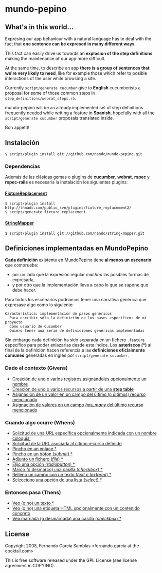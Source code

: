 # mundo-pepino

## What's in this world...

Expresing our app behaviour with a natural language has to deal with the fact that **one sentence can be expresed in many different ways**.

This fact can easily drive us towards an **explosion of the step definitions** making the maintenance of our app more difficult.

At the same time, to describe an app **there is a group of sentences that we're very likely to need**, like for example those which refer to posible interactions of the user while browsing a site.

Currently `script/generate cucumber` give to **English** cucumberists a proposal for some of those common steps in `step_definitions/webrat_steps.rb`.

mundo-pepino will be an already implemented set of step definitions frequently needed while writing a feature in **Spanish**, hopefully with all the `script/generate cucumber` proposals translated inside.

Bon appetit!

## Instalación

    $ script/plugin install git://github.com/nando/mundo-pepino.git

### Dependencias

  Además de las clásicas gemas o plugins de **cucumber**, **webrat**, **rspec** y **rspec-rails** es necesaria la instalación los siguientes plugins:

#### [FixtureReplacement](http://replacefixtures.rubyforge.org/)

    $ script/plugin install http://thmadb.com/public_svn/plugins/fixture_replacement2/
    $ script/generate fixture_replacement

#### [StringMapper](http://github.com/nando/string-mapper)

    $ script/plugin install git://github.com/nando/string-mapper.git

## Definiciones implementadas en MundoPepino

**Cada definición** existente en MundoPepino tiene **al menos un escenario** que comprueba:
* por un lado que la expresión regular *machea* las posibles formas de expresarla,
* y por otro que la implementación lleva a cabo lo que se supone que debe hacer.

Para todos los escenarios podríamos tener una narrativa genérica que expresase algo como lo siguiente:

    Característica: implementación de pasos genéricos
      Para escribir sólo la definición de los pasos específicos de mi proyecto
      Como usuario de Cucumber
      Quiero tener una serie de definiciones genéricas implementadas

Sin embargo cada definición ha sido separada en un fichero `.feature` específico para poder enlazarlas desde este índice. Los **asteriscos (\*)** al final de la definición hacen referencia a las **definiciones oficialmente comunes** generadas en inglés por `script/generate cucumber`.

### Dado el contexto (Givens)

* [Creación de uno o varios registros asignándoles opcionalmente un nombre](master/features/contexto-creacion-simple.feature)
* [Creación de uno o varios recursos a partir de una **step table**](master/features/contexto-creacion-desde-step-table.feature)
* [Asignación de un valor en un campo del último (o últimos) recurso mencionado](master/features/contexto-asignacion-de-valor.feature)
* [Asignación de valores en un campo *has_many* del último recurso mencionado](master/features/contexto-asignacion-de-valores-has-many.feature)


### Cuando algo ocurre (Whens)

* [Solicitud de una URL específica opcionalmente indicada con un nombre coloquial](master/features/cuando-visito-url-especifica.feature)
* [Solicitud de la URL asociada al último recurso definido](master/features/cuando-visito-url-de-recurso.feature)
* [Pincho en un enlace \*](master/features/cuando-pulso-el-enlace.feature)
* [Pincho en un bóton (*submit*) \*](master/features/cuando-pulso-el-boton.feature)
* [Adjunto un fichero (*file*) \*](master/features/cuando-.feature)
* [Elijo una opción (*radiobutton*) \*](master/features/cuando-elijo-de-radiobutton.feature)
* [Marco (o desmarco) una casilla (*checkbox*) \*](master/features/cuando-marco-el-checkbox.feature)
* [Relleno un campo con un texto (*text* o *textarea*) \*](master/features/cuando-relleno-el-campo.feature)
* [Selecciono una opción de una lista (*select*) \*](master/features/cuando-selecciono-en-listado.feature)

### Entonces pasa (Thens)

* [Veo (o no) un texto \*](master/features/veo-el-texto.feature)
* [Veo (o no) una etiqueta HTML opcionalmente con un contenido concreto](master/features/veo-etiqueta-con-valor.feature)
* [Veo marcada (o desmarcada) una casilla (*checkbox*) \*](master/features/veo-el-checkbox.feature)

## License

Copyright 2008, Fernando García Samblas <fernando.garcia at the-cocktail.com>

This is free software released under the GPL License (see license agreement in COPYING).
